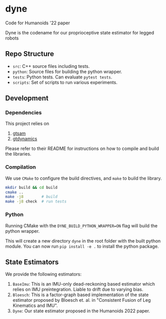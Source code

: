 # dyne

Code for Humanoids '22 paper

Dyne is the codename for our proprioceptive state estimator for legged robots

## Repo Structure

- `src`: C++ source files including tests.
- `python`: Source files for building the python wrapper.
- `tests`: Python tests. Can evaluate `pytest tests`.
- `scripts`: Set of scripts to run various experiments.

## Development

### Dependencies

This project relies on

1. [gtsam](https://github.com/borglab/gtsam)
2. [gtdynamics](https://github.com/borglab/gtdynamics)

Please refer to their README for instructions on how to compile and build the libraries.

### Compilation

We use `CMake` to configure the build directives, and `make` to build the library.

```sh
mkdir build && cd build
cmake ..
make -j8        # build
make -j8 check  # run tests
```

### Python

Running CMake with the `DYNE_BUILD_PYTHON_WRAPPER=ON` flag will build the python wrapper.

This will create a new directory `dyne` in the root folder with the built python module.
You can now run `pip install -e .` to install the python package.

## State Estimators

We provide the following estimators:

1. `BaseImu`: This is an IMU-only dead-reckoning based estimator which relies on IMU preintegration. Liable to drift due to varying bias.
2. `Bloesch`: This is a factor-graph based implementation of the state estimator proposed by Bloesch et. al. in "Consistent Fusion of Leg Kinematics and IMU".
3. `Dyne`: Our state estimator proposed in the Humanoids 2022 paper.

